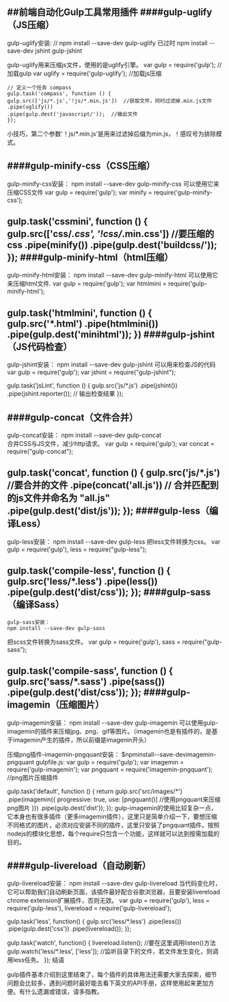 ##前端自动化Gulp工具常用插件
####gulp-uglify （JS压缩）
------------
gulp-uglify安装:
    // npm install --save-dev gulp-uglify 已过时
    npm install --save-dev jshint gulp-jshint
		 
gulp-uglify用来压缩js文件，使用的是uglify引擎。 
    var gulp = require('gulp');  //加载gulp
    var uglify = require('gulp-uglify');  //加载js压缩

    // 定义一个任务 compass
    gulp.task('compass', function () {
    gulp.src(['js/*.js','!js/*.min.js'])  //获取文件，同时过滤掉.min.js文件
    .pipe(uglify())
    .pipe(gulp.dest('javascript/'));  //输出文件
    });
	
小技巧，第二个参数'！js/*.min.js'是用来过滤掉后缀为min.js，！感叹号为排除模式。

####gulp-minify-css（CSS压缩）
------------
gulp-minify-css安装：
    npm install --save-dev gulp-minify-css
可以使用它来压缩CSS文件
    var gulp = require('gulp');
var minify = require('gulp-minify-css');

gulp.task('cssmini', function () {
    gulp.src(['css/*.css', '!css/*.min.css'])  //要压缩的css
        .pipe(minify())
        .pipe(gulp.dest('buildcss/'));
    });
####gulp-minify-html（html压缩）
------------
gulp-minify-html安装：
    npm install --save-dev gulp-minify-html
可以使用它来压缩html文件.
    var gulp = require('gulp');
var htmlmini = require('gulp-minify-html');

gulp.task('htmlmini', function () {
    gulp.src('*.html')
        .pipe(htmlmini())
        .pipe(gulp.dest('minihtml'));
    })
####gulp-jshint（JS代码检查）
------------
gulp-jshint安装：
    npm install --save-dev gulp-jshint
可以用来检查JS的代码
    var gulp = require('gulp');
var jshint = require("gulp-jshint");

gulp.task('jsLint', function () {
    gulp.src('js/*.js')
    .pipe(jshint())
    .pipe(jshint.reporter()); // 输出检查结果
    });
	
####gulp-concat（文件合并）	
------------
gulp-concat安装：
    npm install --save-dev gulp-concat	
合并CSS与JS文件，减少http请求。
    var gulp = require('gulp');
var concat = require("gulp-concat");

gulp.task('concat', function () {
    gulp.src('js/*.js')  //要合并的文件
    .pipe(concat('all.js'))  // 合并匹配到的js文件并命名为 "all.js"
    .pipe(gulp.dest('dist/js'));
    });
####gulp-less（编译Less）
------------
gulp-less安装：
    npm install --save-dev gulp-less
把less文件转换为css。
    var gulp = require('gulp'),
    less = require("gulp-less");

gulp.task('compile-less', function () {
    gulp.src('less/*.less')
    .pipe(less())
    .pipe(gulp.dest('dist/css'));
    });
####gulp-sass（编译Sass）
------------
    gulp-sass安装：
    npm install --save-dev gulp-sass
把scss文件转换为sass文件。
var gulp = require('gulp'),
    sass = require("gulp-sass");

gulp.task('compile-sass', function () {
    gulp.src('sass/*.sass')
    .pipe(sass())
    .pipe(gulp.dest('dist/css'));
    });
####gulp-imagemin（压缩图片）
------------
gulp-imagemin安装：
    npm install --save-dev gulp-imagemin
可以使用gulp-imagemin的插件来压缩jpg、png、gif等图片。（imagemin也是有插件的，是基于imagemin产生的插件，所以前缀是imagenin开头）

压缩png插件-imagemin-pngquant安装：
    $npminstall--save-devimagemin-pngquant
gulpfile.js:
    var gulp = require('gulp');
var imagemin = require('gulp-imagemin');
var pngquant = require('imagemin-pngquant'); //png图片压缩插件

gulp.task('default', function () {
    return gulp.src('src/images/*')
        .pipe(imagemin({
            progressive: true,
            use: [pngquant()] //使用pngquant来压缩png图片
        }))
        .pipe(gulp.dest('dist'));
    });
gulp-imagemin的使用比较复杂一点，它本身也有很多插件（更多imagemin插件），这里只是简单介绍一下，要想压缩不同格式的图片，必须对应安装不同的插件，这里只安装了pngquant插件。按照nodejs的模块化思想，每个require只包含一个功能，这样就可以达到按需加载的目的。

####gulp-livereload（自动刷新）
------------
gulp-livereload安装：
    npm install --save-dev gulp-livereload
当代码变化时，它可以帮助我们自动刷新页面，该插件最好配合谷歌浏览器，且要安装livereload chrome extension扩展插件，否则无效。
    var gulp = require('gulp'),
    less = require('gulp-less'),
    livereload = require('gulp-livereload');

gulp.task('less', function() {
  gulp.src('less/*.less')
    .pipe(less())
    .pipe(gulp.dest('css'))
    .pipe(livereload());
});

gulp.task('watch', function() {
  livereload.listen(); //要在这里调用listen()方法
  gulp.watch('less/*.less', ['less']);  //监听目录下的文件，若文件发生变化，则调用less任务。
    });
结语

gulp插件基本介绍到这里结束了，每个插件的具体用法还需要大家去探索，细节问题会比较多，遇到问题时最好能去看下英文的API手册，这样使用起来更加方便。有什么遗漏或错误，请多指教。
	
	
	
	
	
	
	
	
	
	
	
	
	
	
	
	
	
	
	
	
	
	
	
	
